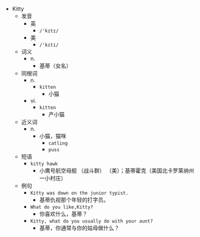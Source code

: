 - Kitty
  - 发音
    - 英
      - `/'kɪtɪ/`
    - 美
      - `/'kɪti/`
  - 词义
    - n.
      - 基蒂（女名）
  - 同根词
    - n.
      - `kitten`
        - 小猫
    - vi.
      - `kitten`
        - 产小猫
  - 近义词
    - n.
      - 小猫，猫咪
        - `catling`
        - `puss`
  - 短语
    - `kitty hawk`
      - 小鹰号航空母舰 （战斗群） （美）；基蒂霍克（美国北卡罗莱纳州一小村庄） 
  - 例句
    - `Kitty was down on the junior typist.`
      - 基蒂仇视那个年轻的打字员。
    - `What do you like,Kitty?`
      - 你喜欢什么，基蒂？
    - `Kitty, what do you usually do with your aunt?`
      - 基蒂，你通常与你的姑母做什么？

